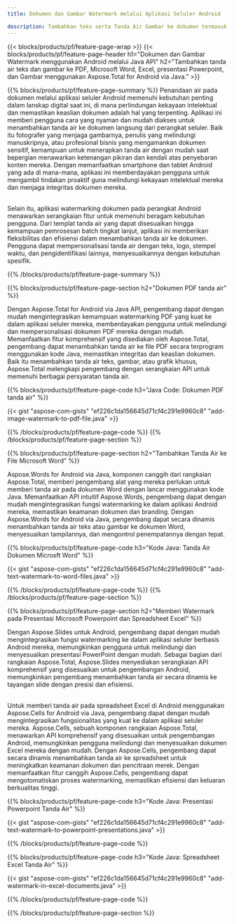 ```yaml
---
title: Dokumen dan Gambar Watermark melalui Aplikasi Seluler Android

description: Tambahkan teks serta Tanda Air Gambar ke dokumen termasuk Microsoft Word, Excel, PowerPoint, PDF, dan Gambar melalui aplikasi Android Mobile Anda. Tambahkan tanda air teks atau gambar gratis secara online melalui aplikasi.
---
```


{{< blocks/products/pf/feature-page-wrap >}}
{{< blocks/products/pf/feature-page-header h1="Dokumen dan Gambar Watermark menggunakan Android melalui Java API" h2="Tambahkan tanda air teks dan gambar ke PDF, Microsoft Word, Excel, presentasi Powerpoint, dan Gambar menggunakan Aspose.Total for Android via Java." >}}

{{% blocks/products/pf/feature-page-summary %}}
Penandaan air pada dokumen melalui aplikasi seluler Android memenuhi kebutuhan penting dalam lanskap digital saat ini, di mana perlindungan kekayaan intelektual dan memastikan keaslian dokumen adalah hal yang terpenting. Aplikasi ini memberi pengguna cara yang nyaman dan mudah diakses untuk menambahkan tanda air ke dokumen langsung dari perangkat seluler. Baik itu fotografer yang menjaga gambarnya, penulis yang melindungi manuskripnya, atau profesional bisnis yang mengamankan dokumen sensitif, kemampuan untuk menerapkan tanda air dengan mudah saat bepergian menawarkan ketenangan pikiran dan kendali atas penyebaran konten mereka. Dengan memanfaatkan smartphone dan tablet Android yang ada di mana-mana, aplikasi ini memberdayakan pengguna untuk mengambil tindakan proaktif guna melindungi kekayaan intelektual mereka dan menjaga integritas dokumen mereka. <br /><br />

Selain itu, aplikasi watermarking dokumen pada perangkat Android menawarkan serangkaian fitur untuk memenuhi beragam kebutuhan pengguna. Dari templat tanda air yang dapat disesuaikan hingga kemampuan pemrosesan batch tingkat lanjut, aplikasi ini memberikan fleksibilitas dan efisiensi dalam menambahkan tanda air ke dokumen. Pengguna dapat mempersonalisasi tanda air dengan teks, logo, stempel waktu, dan pengidentifikasi lainnya, menyesuaikannya dengan kebutuhan spesifik. 

{{% /blocks/products/pf/feature-page-summary  %}}

{{% blocks/products/pf/feature-page-section  h2="Dokumen PDF tanda air" %}}

Dengan Aspose.Total for Android via Java API, pengembang dapat dengan mudah mengintegrasikan kemampuan watermarking PDF yang kuat ke dalam aplikasi seluler mereka, memberdayakan pengguna untuk melindungi dan mempersonalisasi dokumen PDF mereka dengan mudah. Memanfaatkan fitur komprehensif yang disediakan oleh Aspose.Total, pengembang dapat menambahkan tanda air ke file PDF secara terprogram menggunakan kode Java, memastikan integritas dan keaslian dokumen. Baik itu menambahkan tanda air teks, gambar, atau grafik khusus, Aspose.Total melengkapi pengembang dengan serangkaian API untuk memenuhi berbagai persyaratan tanda air.

{{% blocks/products/pf/feature-page-code h3="Java Code: Dokumen PDF tanda air" %}}

{{< gist "aspose-com-gists" "ef226c1da156645d71cf4c291e9960c8" "add-image-watermark-to-pdf-file.java" >}}

{{% /blocks/products/pf/feature-page-code  %}}
{{% /blocks/products/pf/feature-page-section %}}

{{% blocks/products/pf/feature-page-section  h2="Tambahkan Tanda Air ke File Microsoft Word" %}}

Aspose.Words for Android via Java, komponen canggih dari rangkaian Aspose.Total, memberi pengembang alat yang mereka perlukan untuk memberi tanda air pada dokumen Word dengan lancar menggunakan kode Java. Memanfaatkan API intuitif Aspose.Words, pengembang dapat dengan mudah mengintegrasikan fungsi watermarking ke dalam aplikasi Android mereka, memastikan keamanan dokumen dan branding. Dengan Aspose.Words for Android via Java, pengembang dapat secara dinamis menambahkan tanda air teks atau gambar ke dokumen Word, menyesuaikan tampilannya, dan mengontrol penempatannya dengan tepat.

{{% blocks/products/pf/feature-page-code h3="Kode Java: Tanda Air Dokumen Microsft Word" %}}

{{< gist "aspose-com-gists" "ef226c1da156645d71cf4c291e9960c8" "add-text-watermark-to-word-files.java" >}}

{{% /blocks/products/pf/feature-page-code  %}}
{{% /blocks/products/pf/feature-page-section %}}


{{% blocks/products/pf/feature-page-section  h2="Memberi Watermark pada Presentasi Microsoft Powerpoint dan Spreadsheet Excel" %}}

Dengan Aspose.Slides untuk Android, pengembang dapat dengan mudah mengintegrasikan fungsi watermarking ke dalam aplikasi seluler berbasis Android mereka, memungkinkan pengguna untuk melindungi dan menyesuaikan presentasi PowerPoint dengan mudah. Sebagai bagian dari rangkaian Aspose.Total, Aspose.Slides menyediakan serangkaian API komprehensif yang disesuaikan untuk pengembangan Android, memungkinkan pengembang menambahkan tanda air secara dinamis ke tayangan slide dengan presisi dan efisiensi. <br /><br />

Untuk memberi tanda air pada spreadsheet Excel di Android menggunakan Aspose.Cells for Android via Java, pengembang dapat dengan mudah mengintegrasikan fungsionalitas yang kuat ke dalam aplikasi seluler mereka. Aspose.Cells, sebuah komponen rangkaian Aspose.Total, menawarkan API komprehensif yang disesuaikan untuk pengembangan Android, memungkinkan pengguna melindungi dan menyesuaikan dokumen Excel mereka dengan mudah. Dengan Aspose.Cells, pengembang dapat secara dinamis menambahkan tanda air ke spreadsheet untuk meningkatkan keamanan dokumen dan pencitraan merek. Dengan memanfaatkan fitur canggih Aspose.Cells, pengembang dapat mengotomatiskan proses watermarking, memastikan efisiensi dan keluaran berkualitas tinggi. 

{{% blocks/products/pf/feature-page-code h3="Kode Java: Presentasi Powerpoint Tanda Air" %}}

{{< gist "aspose-com-gists" "ef226c1da156645d71cf4c291e9960c8" "add-text-watermark-to-powerpoint-presentations.java" >}}

{{% /blocks/products/pf/feature-page-code  %}}

{{% blocks/products/pf/feature-page-code h3="Kode Java: Spreadsheet Excel Tanda Air" %}}

{{< gist "aspose-com-gists" "ef226c1da156645d71cf4c291e9960c8" "add-watermark-in-excel-documents.java" >}}

{{% /blocks/products/pf/feature-page-code  %}}


{{% /blocks/products/pf/feature-page-section %}}